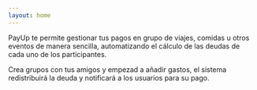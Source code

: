 ```yaml
---
layout: home
---
```


PayUp te permite gestionar tus pagos en grupo de viajes, comidas u otros eventos de 
manera sencilla, automatizando el cálculo de las deudas de cada uno de los participantes.

Crea grupos con tus amigos y empezad a añadir gastos, el sistema redistribuirá la deuda y
notificará a los usuarios para su pago.
